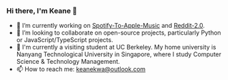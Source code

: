 ### Hi there, I'm Keane 👋

- 🔭 I’m currently working on [Spotify-To-Apple-Music](https://github.com/keanekwa/Spotify-To-Apple-Music) and [Reddit-2.0](https://github.com/keanekwa/Reddit-2.0).
- 🤝 I’m looking to collaborate on open-source projects, particularly Python or JavaScript/TypeScript projects.
- 🏫 I'm currently a visiting student at UC Berkeley. My home university is Nanyang Technological University in Singapore, where I study Computer Science & Technology Management.
- 📫 How to reach me: keanekwa@outlook.com
